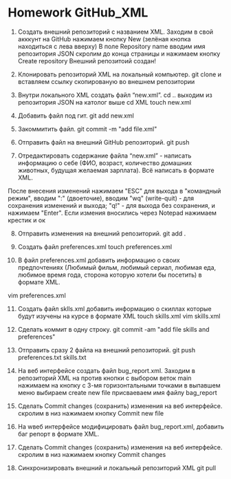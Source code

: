 # Homework GitHub_XML 
1. Создать внешний репозиторий c названием XML.
Заходим в свой акккунт на GitHub нажимаем кнопку New (зелёная кнопка находиться с лева вверху) В поле Repository name вводим имя репозитория JSON скролим до конца страницы и нажимаем кнопку Create repository Внешний репозитоий создан!

2. Клонировать репозиторий XML на локальный компьютер.
git clone и вставляем ссылку скопированую во внешнем репозитории
 
3. Внутри локального XML создать файл “new.xml”.
cd .. выходим из репозитория JSON на католог выше 
cd XML 
touch new.xml
 
4. Добавить файл под гит.
git add new.xml 
 
5. Закоммитить файл.
git commit -m "add file.xml"
 
6. Отправить файл на внешний GitHub репозиторий.
git push
 
7. Отредактировать содержание файла “new.xml” - написать информацию о себе (ФИО, возраст, количество домашних животных, будущая желаемая зарплата). Всё написать в формате XML.

После внесения изменений нажимаем "ESC" для выхода в "командный режим", вводим ":" (двоеточие), вводим "wq" (write-quit) - для сохранения изменений и выхода; "q!" - для выхода без сохранения, и нажимаем "Enter".
Если измения вносились через Notepad нажимаем крестик и ок 

8. Отправить изменения на внешний репозиторий.
git add .

9. Создать файл preferences.xml
touch preferences.xml
 
10. В файл preferences.xml добавить информацию о своих предпочтениях (Любимый фильм, любимый сериал, любимая еда, любимое время года, сторона которую хотели бы посетить) в формате XML.

vim preferences.xml

11. Создать файл sklls.xml добавить информацию о скиллах которые будут изучены на курсе в формате XML
touch skills.xml
vim skills.xml
 
12. Сделать коммит в одну строку.
git commit -am "add file skills and preferences"
 
13. Отправить сразу 2 файла на внешний репозиторий.
git push preferences.txt skills.txt
 
14. На веб интерфейсе создать файл bug_report.xml.
Заходим в репозиторий XML на против кнопки с выбором веток main нажимаем на кнопку с 3-мя горизонтальными точками 
в выпавшем меню выбираем create new file 
присваеваем имя файлу bag_report 

15. Сделать Commit changes (сохранить) изменения на веб интерфейсе.
скролим в низ нажимаем кнопку Commit new file

16. На wвеб интерфейсе модифицировать файл bug_report.xml, добавить баг репорт в формате XML.

17. Сделать Commit changes (сохранить) изменения на веб интерфейсе.
скролим в низ нажимаем кнопку Commit changes

18. Синхронизировать внешний и локальный репозиторий XML
git pull
